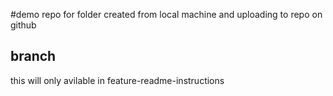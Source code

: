 #demo
 repo for folder created from local machine and uploading to repo on github

 ## branch 
  this will only avilable in feature-readme-instructions